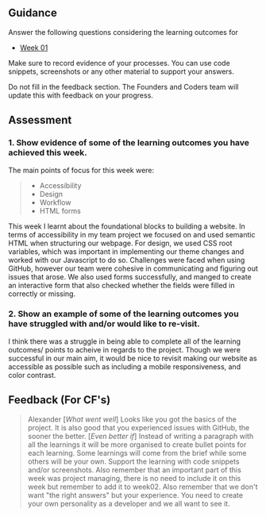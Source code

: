 ## Guidance
Answer the following questions considering the learning outcomes for
- [Week 01](https://learn.foundersandcoders.com/course/syllabus/developer/week01-project01-basics/learning-outcomes/)

Make sure to record evidence of your processes. You can use code snippets, screenshots or any other material to support your answers.

Do not fill in the feedback section. The Founders and Coders team will update this with feedback on your progress.

## Assessment
 ### 1. Show evidence of some of the learning outcomes you have achieved this week.
 The main points of focus for this week were: 
> - Accessibility
> - Design
> - Workflow
> - HTML forms
 
This week I learnt about the foundational blocks to building a website. In terms of accessibility in my team project we focused on and used semantic HTML when structuring our webpage. For design, we used CSS root variables, which was important in implementing our theme changes and worked with our Javascript to do so. Challenges were faced when using GitHub, however our team were cohesive in communicating and figuring out issues that arose. We also used forms successfully, and manged to create an interactive form that also checked whether the fields were filled in correctly or missing.  

 ### 2. Show an example of some of the learning outcomes you have struggled with and/or would like to re-visit.
I think there was a struggle in being able to complete all of the learning outcomes/ points to acheive in regards to the project. Though we were successful in our main aim, it would be nice to revisit making our website as accessible as possible such as including a mobile responsiveness, and color contrast. 

## Feedback (For CF's)
> Alexander 
> [*What went well*]
> Looks like you got the basics of the project. It is also good that you experienced issues with GitHub, the sooner the better.
> [*Even better if*]
> Instead of writing a paragraph with all the learnings it will be more organised to create bullet points for each learning. Some learnings will come from the brief while some others will be your own.
Support the learning with code snippets and/or screenshots.
Also remember that an important part of this week was project managing, there is no need to include it on this week but remember to add it to week02.
Also remember that we don't want "the right answers" but your experience. You need to create your own personality as a developer and we all want to see it.
